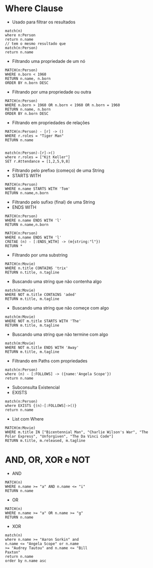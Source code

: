 # Where Clause

* Usado para filtrar os resultados
```
match(n)
where n:Person
return n.name
// tem o mesmo resultado que
match(n:Person)
return n.name
```
* Filtrando uma propriedade de um nó
```
MATCH(n:Person)
WHERE n.born < 1960
RETURN n.name, n.born
ORDER BY n.born DESC
```

* Filtrando por uma propriedade ou outra
```
MATCH(n:Person)
WHERE n.born > 1960 OR n.born < 1960 OR n.born = 1960
RETURN n.name, n.born
ORDER BY n.born DESC
```

* Filtrando em propriedades de relações
```
MATCH(n:Person) - [r] -> ()
WHERE r.roles = "Tiger Man"
RETURN n.name
```
```

match(n:Person)-[r]->()
where r.roles = ["Kit Keller"]
SET r.Attendance = [1,2,5,9,8]
```

* Filtrando pelo prefixo (começo) de uma String
* STARTS WITH
```
MATCH(n:Person)
WHERE n.name STARTS WITH 'Tom'
RETURN n.name,n.born
```

* Filtrando pelo sufixo (final) de uma String
* ENDS WITH
```
MATCH(n:Person)
WHERE n.name ENDS WITH 'l'
RETURN n.name,n.born
```
```
MATCH(n:Person)
WHERE n.name ENDS WITH 'l'
CRETAE (n) - [:ENDS_WITH] -> (m{string:"l"})
RETURN *
```

* Filtrando por uma substring
```
MATCH(n:Movie)
WHERE n.title CONTAINS 'trix'
RETURN n.title, n.tagline
```

* Buscando uma string que não contenha algo
```
match(m:Movie)
WHERE NOT m.title CONTAINS 'aded'
RETURN m.title, m.tagline
```

* Buscando uma string que não começe com algo
```
match(m:Movie)
WHERE NOT m.title STARTS WITH 'The'
RETURN m.title, m.tagline
```

* Buscando uma string que não termine com algo
```
match(m:Movie)
WHERE NOT m.title ENDS WITH 'Away'
RETURN m.title, m.tagline
```

* Filtrando em Paths com propriedades
```
match(n:Person)
where (n) - [:FOLLOWS] -> ({name:'Angela Scope'})
return n.name
```

* Subconsulta Existencial
* EXISTS
```
match(n:Person)
where EXISTS {(n)-[:FOLLOWS]->()}
return n.name
```

* List com Where
```
MATCH(m:Movie)
WHERE m.title IN ["Bicentennial Man", "Charlie Wilson's War", "The Polar Express", "Unforgiven", "The Da Vinci Code"]
RETURN m.title, m.released, m.tagline
```

# AND, OR, XOR e NOT

* AND
```
MATCH(n)
WHERE n.name >= "a" AND n.name <= "i"
RETURN n.name
```

* OR
```
MATCH(n)
WHERE n.name >= "a" OR n.name >= "g" 
RETURN n.name
```

* XOR
```
match(n)
where n.name >= "Aaron Sorkin" and
n.name <= "Angela Scope" or n.name
>= "Audrey Tautou" and n.name <= "Bill
Paxton"
return n.name
order by n.name asc
```


